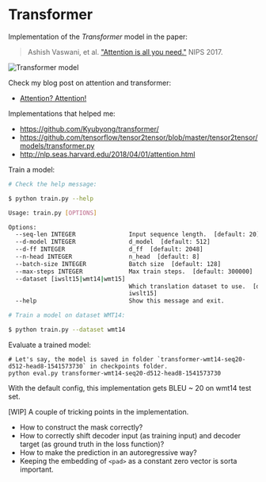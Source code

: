 # Transformer
Implementation of the *Transformer* model in the paper:

> Ashish Vaswani, et al. ["Attention is all you need."](http://papers.nips.cc/paper/7181-attention-is-all-you-need.pdf) NIPS 2017.

![Transformer model](https://lilianweng.github.io/lil-log/assets/images/transformer.png)

Check my blog post on attention and transformer:
* [Attention? Attention!](https://lilianweng.github.io/lil-log/2018/06/24/attention-attention.html)

Implementations that helped me:
* https://github.com/Kyubyong/transformer/
* https://github.com/tensorflow/tensor2tensor/blob/master/tensor2tensor/models/transformer.py
* http://nlp.seas.harvard.edu/2018/04/01/attention.html


Train a model:

```bash
# Check the help message:

$ python train.py --help

Usage: train.py [OPTIONS]

Options:
  --seq-len INTEGER               Input sequence length.  [default: 20]
  --d-model INTEGER               d_model  [default: 512]
  --d-ff INTEGER                  d_ff  [default: 2048]
  --n-head INTEGER                n_head  [default: 8]
  --batch-size INTEGER            Batch size  [default: 128]
  --max-steps INTEGER             Max train steps.  [default: 300000]
  --dataset [iwslt15|wmt14|wmt15]
                                  Which translation dataset to use.  [default:
                                  iwslt15]
  --help                          Show this message and exit.

# Train a model on dataset WMT14:

$ python train.py --dataset wmt14
```

Evaluate a trained model:
```
# Let's say, the model is saved in folder `transformer-wmt14-seq20-d512-head8-1541573730` in checkpoints folder.
python eval.py transformer-wmt14-seq20-d512-head8-1541573730
```
With the default config, this implementation gets BLEU ~ 20 on wmt14 test set.


\[WIP\] A couple of tricking points in the implementation.

* How to construct the mask correctly?
* How to correctly shift decoder input (as training input) and decoder target (as ground truth in the loss function)?
* How to make the prediction in an autoregressive way?
* Keeping the embedding of `<pad>` as a constant zero vector is sorta important.
